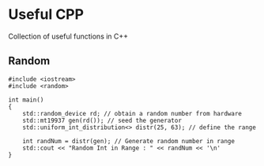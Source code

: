 # Useful CPP
Collection of useful functions in C++

## Random
```
#include <iostream>
#include <random>

int main()
{
    std::random_device rd; // obtain a random number from hardware
    std::mt19937 gen(rd()); // seed the generator
    std::uniform_int_distribution<> distr(25, 63); // define the range

    int randNum = distr(gen); // Generate random number in range
    std::cout << "Random Int in Range : " << randNum << '\n'
}
```
